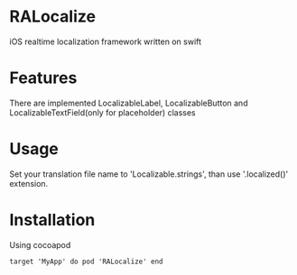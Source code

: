 # RALocalize
iOS realtime localization framework written on swift

# Features
There are implemented LocalizableLabel, LocalizableButton and LocalizableTextField(only for placeholder) classes

# Usage
Set your translation file name to 'Localizable.strings', than use '.localized()' extension.

# Installation
Using cocoapod

`target 'MyApp' do
  pod 'RALocalize'
end`

